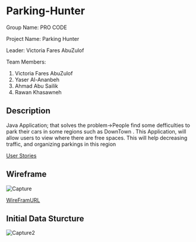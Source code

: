 # Parking-Hunter

Group Name: PRO CODE

Project Name: Parking Hunter

Leader: Victoria Fares AbuZulof

Team Members:

1. Victoria Fares AbuZulof 
2. Yaser Al-Ananbeh
3. Ahmad Abu Sailik
4. Rawan Khasawneh

## Description

Java Application; that solves the problem->People find some defficulties to park their cars in some regions such as DownTown .
This Application, will allow users to view where there are free spaces.
This will help decreasing traffic, and organizing parkings in this region

[User Stories](https://trello.com/b/8xlDlkHO/parkinghunter)

## Wireframe

![Capture](https://user-images.githubusercontent.com/81149514/130082568-9fdb0e72-acea-4ca7-baf5-418bdf073cd9.PNG)

[WireFramURL](https://wireframepro.mockflow.com/view/M9f7718819dbbbecbfe54ff55c4e62a0e1629368827825#/page/dd086dcdfbda449192d73170e741a7dd)

## Initial Data Sturcture

![Capture2](https://user-images.githubusercontent.com/81149514/130122140-dd2fc237-3c31-4390-9f9a-ff7f68059ed3.PNG)




     
    
